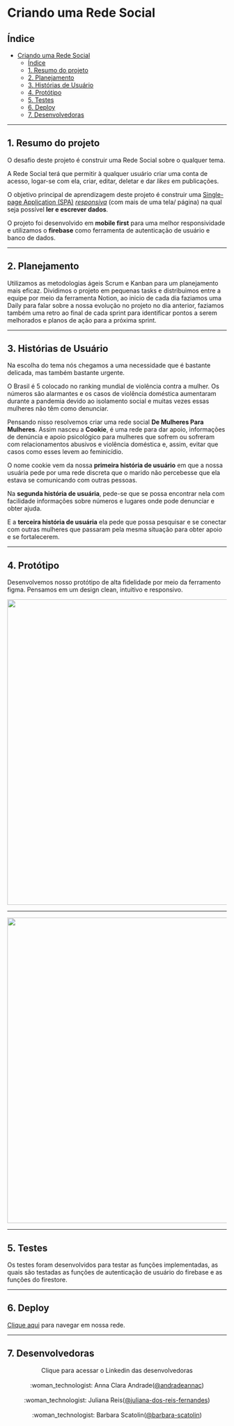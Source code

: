 # Criando uma Rede Social

## Índice

- [Criando uma Rede Social](#criando-uma-rede-social)
  - [Índice](#índice)
  - [1. Resumo do projeto](#1-resumo-do-projeto)
  - [2. Planejamento](#2-planejamento)
  - [3. Histórias de Usuário](#3-histórias-de-usuário)
  - [4. Protótipo](#4-protótipo)
  - [5. Testes](#5-testes)
  - [6. Deploy](#6-deploy)
  - [7. Desenvolvedoras](#7-desenvolvedoras)

***

## 1. Resumo do projeto

O desafio deste projeto é construir uma Rede Social sobre o qualquer tema.

A Rede Social terá que permitir à qualquer usuário criar uma conta de acesso,
logar-se com ela, criar, editar, deletar e dar _likes_ em publicações.

O objetivo principal de aprendizagem deste projeto é construir uma [Single-page
Application
(SPA)](https://pt.wikipedia.org/wiki/Aplicativo_de_p%C3%A1gina_%C3%BAnica)
[_responsiva_](https://curriculum.laboratoria.la/pt/topics/css/02-responsive) (com mais de uma tela/ página) na
qual seja possível **ler e escrever dados**.

O projeto foi desenvolvido em **mobile first** para uma melhor responsividade e utilizamos o **firebase** como ferramenta de autenticação de usuário e banco de dados.
***

## 2. Planejamento

Utilizamos as metodologias ágeis Scrum e Kanban para um planejamento mais eficaz. Dividimos o projeto em pequenas tasks e distribuimos entre a equipe por meio da ferramenta Notion, ao inicio de cada dia faziamos uma Daily para falar sobre a nossa evolução no projeto no dia anterior, faziamos também uma retro ao final de cada sprint para identificar pontos a serem melhorados e planos de ação para a próxima sprint.

***

## 3. Histórias de Usuário

Na escolha do tema nós chegamos a uma necessidade que é bastante delicada, mas também bastante urgente.

O Brasil é 5 colocado no ranking mundial de violência contra a mulher. Os números são alarmantes e os casos de violência doméstica aumentaram durante a pandemia devido ao isolamento social e muitas vezes essas mulheres não têm como denunciar.

Pensando nisso resolvemos criar uma rede social **De Mulheres Para Mulheres**. Assim nasceu a **Cookie**, é uma rede para dar apoio, informações de denúncia e apoio psicológico para mulheres que sofrem ou sofreram com relacionamentos abusivos e violência doméstica e, assim, evitar que casos como esses levem ao feminicídio.

O nome cookie vem da nossa **primeira história de usuário** em que a nossa usuária pede por uma rede discreta que o marido não percebesse que ela estava se comunicando com outras pessoas.

Na **segunda história de usuária**, pede-se que se possa encontrar nela com facilidade informações sobre números e lugares onde pode denunciar e obter ajuda.

E a **terceira história de usuária** ela pede que possa pesquisar e se conectar com outras mulheres que passaram pela mesma situação para obter apoio e se fortalecerem.

***

## 4. Protótipo

Desenvolvemos nosso protótipo de alta fidelidade por meio da ferramento figma. Pensamos em um design clean, intuitivo e responsivo.

<div align="center">
<img src="https://user-images.githubusercontent.com/109049321/209585955-5626cacd-ef87-4171-892e-a1870787430b.png" width="700px"/>
  
***
  
<img src="https://user-images.githubusercontent.com/109049321/209585878-2c272d9d-bb81-4d4b-a134-d72fc852cd5a.png" width="700px"/>
</div>


***

## 5. Testes

Os testes foram desenvolvidos para testar as funções implementadas, as quais são testadas as funções de autenticação de usuário do firebase e as funções do firestore.

***

## 6. Deploy
<a href="https://andradeannac.github.io/SAP008-social-network/src/index.html">Clique aqui</a> para navegar em nossa rede.


***

## 7. Desenvolvedoras

<div align="center">
Clique para acessar o Linkedin das desenvolvedoras <br><br>
:woman_technologist: Anna Clara Andrade(<a href="https://www.linkedin.com/in/andradeannac">@andradeannac</a>) <br><br>
:woman_technologist: Juliana Reis(<a href="https://www.linkedin.com/in/juliana-dos-reis-fernandes">@juliana-dos-reis-fernandes</a>) <br><br>
:woman_technologist: Barbara Scatolin(<a href="https://www.linkedin.com/in/barbara-scatolin/">@barbara-scatolin</a>) <br><br>
</div>


